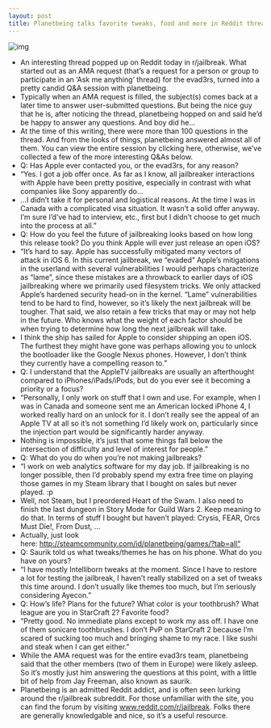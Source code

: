 ```yaml
---
layout: post
title: Planetbeing talks favorite tweaks, food and more in Reddit thread
---
```

![img](http://media.idownloadblog.com/wp-content/uploads/2013/02/ama-evad3rs-reddit.png)
* An interesting thread popped up on Reddit today in r/jailbreak. What started out as an AMA request (that’s a request for a person or group to participate in an ‘Ask me anything’ thread) for the evad3rs, turned into a pretty candid Q&A session with planetbeing.
* Typically when an AMA request is filled, the subject(s) comes back at a later time to answer user-submitted questions. But being the nice guy that he is, after noticing the thread, planetbeing hopped on and said he’d be happy to answer any questions. And boy did he…
* At the time of this writing, there were more than 100 questions in the thread. And from the looks of things, planetbeing answered almost all of them. You can view the entire session by clicking here, otherwise, we’ve collected a few of the more interesting Q&As below.
* Q: Has Apple ever contacted you, or the evad3rs, for any reason?
* “Yes. I got a job offer once. As far as I know, all jailbreaker interactions with Apple have been pretty positive, especially in contrast with what companies like Sony apparently do…
* …I didn’t take it for personal and logistical reasons. At the time I was in Canada with a complicated visa situation. It wasn’t a solid offer anyway. I’m sure I’d’ve had to interview, etc., first but I didn’t choose to get much into the process at all.”
* Q: How do you feel the future of jailbreaking looks based on how long this release took? Do you think Apple will ever just release an open iOS? 
* “It’s hard to say. Apple has successfully mitigated many vectors of attack in iOS 6. In this current jailbreak, we “evaded” Apple’s mitigations in the userland with several vulnerabilities I would perhaps characterize as “lame”, since these mistakes are a throwback to earlier days of iOS jailbreaking where we primarily used filesystem tricks. We only attacked Apple’s hardened security head-on in the kernel. “Lame” vulnerabilities tend to be hard to find, however, so it’s likely the next jailbreak will be tougher. That said, we also retain a few tricks that may or may not help in the future. Who knows what the weight of each factor should be when trying to determine how long the next jailbreak will take.
* I think the ship has sailed for Apple to consider shipping an open iOS. The furthest they might have gone was perhaps allowing you to unlock the bootloader like the Google Nexus phones. However, I don’t think they currently have a compelling reason to.”
* Q: I understand that the AppleTV jailbreaks are usually an afterthought compared to iPhones/iPads/iPods, but do you ever see it becoming a priority or a focus?
* “Personally, I only work on stuff that I own and use. For example, when I was in Canada and someone sent me an American locked iPhone 4, I worked really hard on an unlock for it. I don’t really see the appeal of an Apple TV at all so it’s not something I’d likely work on, particularly since the injection part would be significantly harder anyway.
* Nothing is impossible, it’s just that some things fall below the intersection of difficulty and level of interest for people.”
* Q: What do you do when you’re not making jailbreaks?
* “I work on web analytics software for my day job. If jailbreaking is no longer possible, then I’d probably spend my extra free time on playing those games in my Steam library that I bought on sales but never played. :p
* Well, not Steam, but I preordered Heart of the Swam. I also need to finish the last dungeon in Story Mode for Guild Wars 2. Keep meaning to do that. In terms of stuff I bought but haven’t played: Crysis, FEAR, Orcs Must Die!, From Dust, …
* Actually, just look here: http://steamcommunity.com/id/planetbeing/games/?tab=all“
* Q: Saurik told us what tweaks/themes he has on his phone. What do you have on yours? 
* “I have mostly Intelliborn tweaks at the moment. Since I have to restore a lot for testing the jailbreak, I haven’t really stabilized on a set of tweaks this time around. I don’t usually like themes too much, but I’m seriously considering Ayecon.”
* Q: How’s life? Plans for the future? What color is your toothbrush? What league are you in StarCraft 2? Favorite food?
* “Pretty good. No immediate plans except to work my ass off. I have one of them sonicare toothbrushes. I don’t PvP on StarCraft 2 because I’m scared of sucking too much and bringing shame to my race. I like sushi and steak when I can get either.”
* While the AMA request was for the entire evad3rs team, planetbeing said that the other members (two of them in Europe) were likely asleep. So it’s mostly just him answering the questions at this point, with a little bit of help from Jay Freeman, also known as saurik.
* Planetbeing is an admitted Reddit addict, and is often seen lurking around the r/jailbreak subreddit. For those unfamiliar with the site, you can find the forum by visiting www.reddit.com/r/jailbreak. Folks there are generally knowledgable and nice, so it’s a useful resource.

